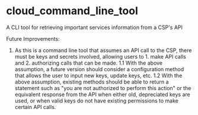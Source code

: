 # cloud_command_line_tool
A CLI tool for retrieving important services information from a CSP's API


Future Improvements:
1. As this is a command line tool that assumes an API call to the CSP, there must be keys and secrets involved, allowing users to 1. make API calls and 2. authorizing calls that can be made.
  1.1 With the above assumption, a future version should consider a configuration method that allows the user to input new      keys, update keys, etc.
  1.2 With the above assumption, existing methods should be able to return a statement such as "you are not authorized to perform this action" or the equivalent response from the API when either old, depreciated keys are used, or when valid keys do not have existing permissions to make certain API calls.
